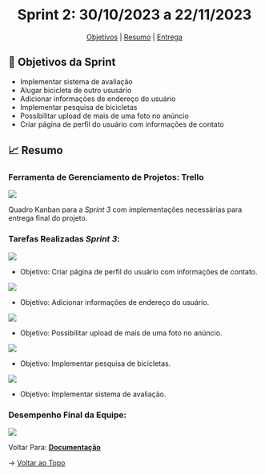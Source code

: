 <span id="topo">

<h1 align="center">Sprint 2: 30/10/2023 a 22/11/2023</h1>

<p align="center">
    <a href="#objetivos">Objetivos</a> |
    <a href="#Resumo">Resumo</a> |
    <a href="#entregas">Entrega</a> 
</p>

<span id="objetivos">
    
## :dart: Objetivos da Sprint

- Implementar sistema de avaliação
- Alugar bicicleta de outro ususário
- Adicionar informações de endereço do usuário
- Implementar pesquisa de bicicletas
- Possibilitar upload de mais de uma foto no anúncio 
- Criar página de perfil do usuário com informações de contato

<span id="Resumo">
    
## :chart_with_upwards_trend: Resumo


### Ferramenta de Gerenciamento de Projetos: Trello

<img src="/docs/assets/trello3.png" /> 

Quadro Kanban para a *Sprint 3* com implementações necessárias para entrega final do projeto.

### Tarefas Realizadas *Sprint 3*:

<img src="/docs/assets/perfilusuario.png" /> 

- Objetivo: Criar página de perfil do usuário com informações de contato.

<img src="/docs/assets/pagendereco.png" /> 

- Objetivo: Adicionar informações de endereço do usuário.

<img src="/docs/assets/anunciofotos.png" /> 

- Objetivo: Possibilitar upload de mais de uma foto no anúncio.

<img src="/docs/assets/pesquisa.png" /> 

- Objetivo: Implementar pesquisa de bicicletas.

<img src="/docs/assets/avaliacao.png" /> 

- Objetivo: Implementar sistema de avaliação.

### Desempenho Final da Equipe:

<img src="/docs/assets/burndown.png" /> 

   
   Voltar Para: <a href="https://github.com/backdoorgroup/bike4us/blob/main/README.md"><strong>Documentação</strong></a> 

→ [Voltar ao Topo](#topo)    
    
    